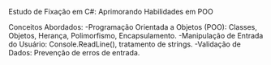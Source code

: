 Estudo de Fixação em C#: Aprimorando Habilidades em POO

Conceitos Abordados:
-Programação Orientada a Objetos (POO): Classes, Objetos, Herança, Polimorfismo, Encapsulamento.
-Manipulação de Entrada do Usuário: Console.ReadLine(), tratamento de strings.
-Validação de Dados: Prevenção de erros de entrada.
